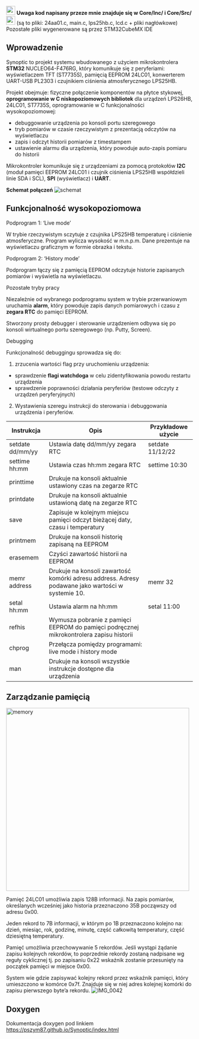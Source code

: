 <img width="24" alt="reddot" src="https://user-images.githubusercontent.com/106841261/179733608-3cfa465a-56a0-462d-9d7d-02db08906bdd.jpg"> **Uwaga kod napisany przeze mnie znajduje się w Core/Inc/ i Core/Src/** <img width="24" alt="reddot" src="https://user-images.githubusercontent.com/106841261/179733608-3cfa465a-56a0-462d-9d7d-02db08906bdd.jpg"> (są to pliki: 24aa01.c, main.c, lps25hb.c, lcd.c + pliki nagłówkowe)
Pozostałe pliki wygenerowane są przez STM32CubeMX IDE

## Wprowadzenie
Synoptic to projekt systemu wbudowanego z użyciem mikrokontrolera **STM32** NUCLEO64-F476RG, który komunikuje się z peryferiami: wyświetlaczem TFT (ST7735S), pamięcią EEPROM 24LC01, konwerterem UART-USB PL2303 i czujnikiem ciśnienia atmosferycznego LPS25HB.

Projekt obejmuje: fizyczne połączenie komponentów na płytce stykowej, **oprogramowanie w C niskopoziomowych bibliotek** dla urządzeń LPS26HB, 24LC01, ST7735S, oprogramowanie w C funkcjonalności wysokopoziomowej: 

- debuggowanie urządzenia po konsoli portu szeregowego
- tryb pomiarów w czasie rzeczywistym z prezentacją odczytów na wyświetlaczu
- zapis i odczyt historii pomiarów z timestampem
- ustawienie alarmu dla urządzenia, który powoduje auto-zapis pomiaru do historii

Mikrokontroler komunikuje się z urządzeniami za pomocą protokołów **I2C** (moduł pamięci EEPROM 24LC01 i czujnik ciśnienia LPS25HB współdzieli linie SDA i SCL), **SPI** (wyświetlacz) i **UART**.

**Schemat połączeń**
![schemat](https://user-images.githubusercontent.com/106841261/179467229-f1d3b543-00c1-4221-a203-384294190a52.png)

## Funkcjonalność wysokopoziomowa

Podprogram 1: ‘Live mode’

W trybie rzeczywistym sczytuje z czujnika LPS25HB temperaturę i ciśnienie atmosferyczne. Program wylicza wysokość w m.n.p.m. Dane prezentuje na wyświetlaczu graficznym w formie obrazka i tekstu.

Podprogram 2: ‘History mode’

Podprogram łączy się z pamięcią EEPROM odczytuje historie zapisanych pomiarów i wyświetla na wyświetlaczu. 

Pozostałe tryby pracy

Niezależnie od wybranego podprogramu system w trybie przerwaniowym uruchamia **alarm**, który powoduje zapis danych pomiarowych i czasu z **zegara RTC** do pamięci EEPROM. 

Stworzony prosty debugger i sterowanie urządzeniem odbywa się po konsoli wirtualnego portu szeregowego (np. Putty, Screen). 

Debugging

Funkcjonalność debuggingu sprowadza się do:

1. zrzucenia wartości flag przy uruchomieniu urządzenia:

- sprawdzenie **flagi watchdoga** w celu zidentyfikowania powodu restartu urządzenia
- sprawdzenie poprawności działania peryferiów (testowe odczyty z urządzeń peryferyjnych)
2. Wystawienia szeregu instrukcji do sterowania i debuggowania urządzenia i peryferiów.

| Instrukcja | Opis | Przykładowe użycie |
| --- | --- | --- |
| setdate dd/mm/yy | Ustawia datę dd/mm/yy zegara RTC | setdate 11/12/22 |
| settime hh:mm | Ustawia czas hh:mm zegara RTC | settime 10:30 |
| printtime | Drukuje na konsoli aktualnie ustawiony czas na zegarze RTC |  |
| printdate | Drukuje na konsoli aktualnie ustawioną datę na zegarze RTC |  |
| save | Zapisuje w kolejnym miejscu pamięci odczyt bieżącej daty, czasu i temperatury |  |
| printmem | Drukuje na konsoli historię zapisaną na EEPROM |  |
| erasemem | Czyści zawartość historii na EEPROM |  |
| memr address | Drukuje na konsoli zawartość komórki adresu address. Adresy podawane jako wartości w systemie 10. | memr 32 |
| setal hh:mm | Ustawia alarm na hh:mm | setal 11:00 |
| refhis | Wymusza pobranie z pamięci EEPROM do pamięci podręcznej mikrokontrolera zapisu historii |  |
| chprog | Przełącza pomiędzy programami: live mode i history mode |  |
| man | Drukuje na konsoli wszystkie instrukcje dostępne dla urządzenia |  |

## Zarządzanie pamięcią
<img width="494" alt="memory" src="https://user-images.githubusercontent.com/106841261/179468684-8faf6774-02f8-4b0f-a1a5-7d7348af77af.png">

Pamięć 24LC01 umożliwia zapis 128B informacji. Na zapis pomiarów, określanych wcześniej jako historia przeznaczono 35B począwszy od adresu 0x00.

Jeden rekord to 7B informacji, w którym po 1B przeznaczono kolejno na: dzień, miesiąc, rok, godzinę, minutę, część całkowitą temperatury, część dziesiętną temperatury. 

Pamięć umożliwia przechowywanie 5 rekordów. Jeśli wystąpi żądanie zapisu kolejnych rekordów, to poprzednie rekordy zostaną nadpisane wg reguły cyklicznej tj. po zapisaniu 0x22 wskaźnik zostanie przesunięty na początek pamięci w miejsce 0x00.

System wie gdzie zapisywać kolejny rekord przez wskaźnik pamięci, który umieszczono w komórce 0x7f. Znajduje się w niej adres kolejnej komórki do zapisu pierwszego byte’a rekordu.
![IMG_0042](https://user-images.githubusercontent.com/106841261/179476986-7a420d2d-3704-40a7-828b-27d68e177792.jpg)

## Doxygen
Dokumentacja doxygen pod linkiem https://pszym87.github.io/Synoptic/index.html

